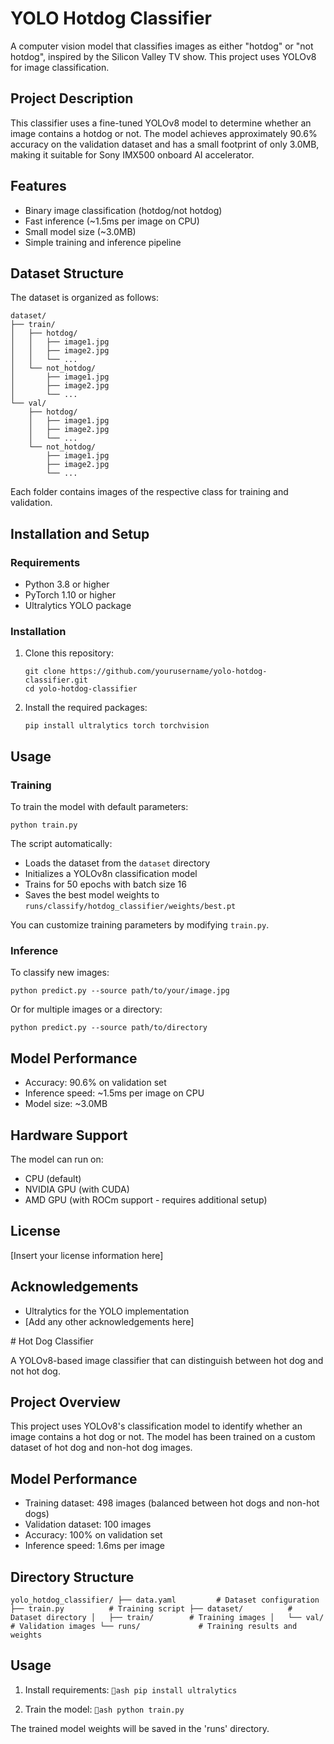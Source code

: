 # YOLO Hotdog Classifier

A computer vision model that classifies images as either "hotdog" or "not hotdog", inspired by the Silicon Valley TV show. This project uses YOLOv8 for image classification.

## Project Description

This classifier uses a fine-tuned YOLOv8 model to determine whether an image contains a hotdog or not. The model achieves approximately 90.6% accuracy on the validation dataset and has a small footprint of only 3.0MB, making it suitable for Sony IMX500 onboard AI accelerator. 

## Features

- Binary image classification (hotdog/not hotdog)
- Fast inference (~1.5ms per image on CPU)
- Small model size (~3.0MB)
- Simple training and inference pipeline

## Dataset Structure

The dataset is organized as follows:

```
dataset/
├── train/
│   ├── hotdog/
│   │   ├── image1.jpg
│   │   ├── image2.jpg
│   │   └── ...
│   └── not_hotdog/
│       ├── image1.jpg
│       ├── image2.jpg
│       └── ...
└── val/
    ├── hotdog/
    │   ├── image1.jpg
    │   ├── image2.jpg
    │   └── ...
    └── not_hotdog/
        ├── image1.jpg
        ├── image2.jpg
        └── ...
```

Each folder contains images of the respective class for training and validation.

## Installation and Setup

### Requirements

- Python 3.8 or higher
- PyTorch 1.10 or higher
- Ultralytics YOLO package

### Installation

1. Clone this repository:
   ```
   git clone https://github.com/yourusername/yolo-hotdog-classifier.git
   cd yolo-hotdog-classifier
   ```

2. Install the required packages:
   ```
   pip install ultralytics torch torchvision
   ```

## Usage

### Training

To train the model with default parameters:

```
python train.py
```

The script automatically:
- Loads the dataset from the `dataset` directory
- Initializes a YOLOv8n classification model
- Trains for 50 epochs with batch size 16
- Saves the best model weights to `runs/classify/hotdog_classifier/weights/best.pt`

You can customize training parameters by modifying `train.py`.

### Inference

To classify new images:

```
python predict.py --source path/to/your/image.jpg
```

Or for multiple images or a directory:

```
python predict.py --source path/to/directory
```

## Model Performance

- Accuracy: 90.6% on validation set
- Inference speed: ~1.5ms per image on CPU
- Model size: ~3.0MB

## Hardware Support

The model can run on:
- CPU (default)
- NVIDIA GPU (with CUDA)
- AMD GPU (with ROCm support - requires additional setup)

## License

[Insert your license information here]

## Acknowledgements

- Ultralytics for the YOLO implementation
- [Add any other acknowledgements here]

﻿# Hot Dog Classifier

A YOLOv8-based image classifier that can distinguish between hot dog and not hot dog.

## Project Overview

This project uses YOLOv8's classification model to identify whether an image contains a hot dog or not. The model has been trained on a custom dataset of hot dog and non-hot dog images.

## Model Performance

- Training dataset: 498 images (balanced between hot dogs and non-hot dogs)
- Validation dataset: 100 images
- Accuracy: 100% on validation set
- Inference speed: 1.6ms per image

## Directory Structure

`
yolo_hotdog_classifier/
├── data.yaml         # Dataset configuration
├── train.py          # Training script
├── dataset/          # Dataset directory
│   ├── train/        # Training images
│   └── val/          # Validation images
└── runs/             # Training results and weights
`

## Usage

1. Install requirements:
   `ash
   pip install ultralytics
   `

2. Train the model:
   `ash
   python train.py
   `

The trained model weights will be saved in the 'runs' directory.
